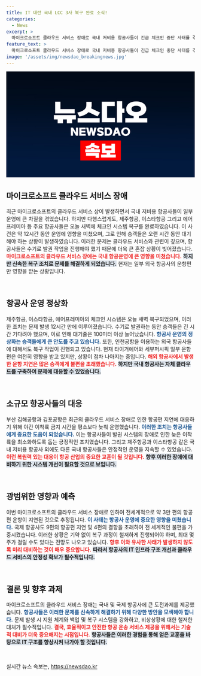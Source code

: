 ```yaml
---
title: IT 대란 국내 LCC 3사 복구 완료 소식!
categories:
  - News
excerpt: >
  마이크로소프트 클라우드 서비스 장애로 국내 저비용 항공사들이 긴급 체크인 중단 사태를 겪었습니다. 다행히 운영 복구는 완료됐지만, 외국 항공사 일부는 여전히 지연 상태. 항공 여행객들, 영향은 없는지 확인해 보세요!
feature_text: >
  마이크로소프트 클라우드 서비스 장애로 국내 저비용 항공사들이 긴급 체크인 중단 사태를 겪었습니다. 다행히 운영 복구는 완료됐지만, 외국 항공사 일부는 여전히 지연 상태. 항공 여행객들, 영향은 없는지 확인해 보세요!
image: '/assets/img/newsdao_breakingnews.jpg'
---
```


<p><img src="/assets/img/newsdao_breakingnews.jpg" alt="cryptoinkorea 속보" /></p>

<h2 data-ke-size="size26">마이크로소프트 클라우드 서비스 장애</h2>

<p data-ke-size="size16">최근 마이크로소프트의 클라우드 서비스 상이 발생하면서 국내 저비용 항공사들이 일부 운영에 큰 차질을 겪었습니다. 하지만 다행스럽게도, 제주항공, 이스타항공 그리고 에어프레미아 등 주요 항공사들은 오늘 새벽에 체크인 시스템 복구를 완료하였습니다. 이 사건은 약 12시간 동안 운영에 영향을 미쳤으며, 그로 인해 승객들은 오랜 시간 동안 대기해야 하는 상황이 발생하였습니다. 이러한 문제는 클라우드 서비스와 관련이 깊으며, 항공사들은 수기로 발권 작업을 진행해야 했기 때문에 더욱 큰 혼잡 상황이 빚어졌습니다. <b><span style="color: #ee2323;">마이크로소프트의 클라우드 서비스 장애는 국내 항공운영에 큰 영향을 미쳤습니다.</span></b> <b><span style="background-color: #21538527;">하지만 신속한 복구 조치로 문제를 해결하게 되었습니다.</span></b> 현재는 일부 외국 항공사의 운항편만 영향을 받는 상황입니다.</p>

<p data-ke-size="size16">&nbsp;</p>

<h2 data-ke-size="size26">항공사 운영 정상화</h2>

<p data-ke-size="size16">제주항공, 이스타항공, 에어프레미아의 체크인 시스템은 오늘 새벽 복구되었으며, 이러한 조치는 문제 발생 12시간 만에 이루어졌습니다. 수기로 발권하는 동안 승객들은 긴 시간 기다려야 했으며, 이로 인해 대기줄은 100미터 이상 늘어났습니다. <b><span style="color: #1a5490;">항공사 운영의 정상화는 승객들에게 큰 안도를 주고 있습니다.</span></b> 또한, 인천공항을 이용하는 외국 항공사들에 대해서도 복구 작업이 진행되고 있습니다. 현재 타이거에어와 세부퍼시픽 일부 운항편은 여전히 영향을 받고 있지만, 상황이 점차 나아지는 중입니다. <b><span style="color: #ee2323;">해외 항공사에서 발생한 운항 지연은 많은 승객에게 불편을 초래했습니다.</span></b> <b><span style="background-color: #21538527;">하지만 국내 항공사는 자체 클라우드를 구축하여 문제에 대응할 수 있었습니다.</span></b></p>

<p data-ke-size="size16">&nbsp;</p>

<h2 data-ke-size="size26">소규모 항공사들의 대응</h2>

<p data-ke-size="size16">부산 김해공항과 김포공항은 최근의 클라우드 서비스 장애로 인한 항공편 지연에 대응하기 위해 야간 이착륙 금지 시간을 평소보다 늦춰 운영했습니다. <b><span style="color: #1a5490;">이러한 조치는 항공사들에게 중요한 도움이 되었습니다.</span></b> 이는 항공사들이 발권 시스템의 장애로 인한 늦은 이착륙을 최소화하도록 돕는 긍정적인 조치였습니다. 그리고 제주항공과 이스타항공 같은 국내 저비용 항공사 외에도 다른 국내 항공사들은 안정적인 운영을 지속할 수 있었습니다. <b><span style="color: #ee2323;">이런 복원력 있는 대응이 항공 산업의 중요한 교훈이 될 것입니다.</span></b> <b><span style="background-color: #21538527;">향후 이러한 장애에 대비하기 위한 시스템 개선이 필요할 것으로 보입니다.</span></b></p>

<p data-ke-size="size16">&nbsp;</p>

<h2 data-ke-size="size26">광범위한 영향과 예측</h2>

<p data-ke-size="size16">이번 마이크로소프트의 클라우드 서비스 장애로 인하여 전세계적으로 약 3만 편의 항공편 운항이 지연된 것으로 추정됩니다. <b><span style="color: #1a5490;">이 사태는 항공사 운영에 중요한 영향을 미쳤습니다.</span></b> 국제 항공사도 9편의 항공편 지연 및 4편의 결항을 초래하여 전 세계적인 불편을 가중시켰습니다. 이러한 상황은 기약 없이 복구 과정이 철저하게 진행되어야 하며, 최대 몇 주가 걸릴 수도 있다는 전망도 나오고 있습니다. <b><span style="color: #ee2323;">향후 이와 유사한 사태가 발생하지 않도록 미리 대비하는 것이 매우 중요합니다.</span></b> <b><span style="background-color: #21538527;">따라서 항공사의 IT 인프라 구조 개선과 클라우드 서비스의 안정성 확보가 필수적입니다.</span></b></p>

<p data-ke-size="size16">&nbsp;</p>

<h2 data-ke-size="size26">결론 및 향후 과제</h2>

<p data-ke-size="size16">마이크로소프트의 클라우드 서비스 장애는 국내 및 국제 항공사에 큰 도전과제를 제공했습니다. <b><span style="color: #1a5490;">항공사들은 이러한 문제를 신속하게 해결하기 위해 다양한 방안을 모색해야 합니다.</span></b> 문제 발생 시 지원 체계와 백업 및 복구 시스템을 강화하고, 비상상황에 대한 철저한 대처가 필수적입니다. <b><span style="color: #ee2323;">결국, 효율적이고 안전한 항공 운송 서비스 제공을 위해서는 기술적 대비가 더욱 중요해지는 시점입니다.</span></b> <b><span style="background-color: #21538527;">항공사들은 이러한 경험을 통해 얻은 교훈을 바탕으로 IT 구조를 향상시켜 나가야 할 것입니다.</span></b></p>

<p data-ke-size="size16">&nbsp;</p>
실시간 뉴스 속보는, <a href="https://newsdao.kr" rel="dofollow">https://newsdao.kr</a>



